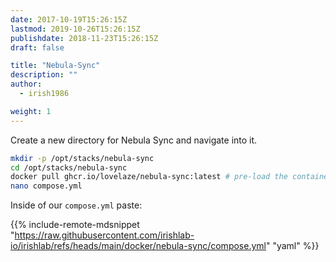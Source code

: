 ```yaml
---
date: 2017-10-19T15:26:15Z
lastmod: 2019-10-26T15:26:15Z
publishdate: 2018-11-23T15:26:15Z
draft: false

title: "Nebula-Sync"
description: ""
author:
  - irish1986

weight: 1
---
```


Create a new directory for Nebula Sync and navigate into it.

```bash
mkdir -p /opt/stacks/nebula-sync
cd /opt/stacks/nebula-sync
docker pull ghcr.io/lovelaze/nebula-sync:latest # pre-load the container
nano compose.yml
```

Inside of our `compose.yml` paste:

{{% include-remote-mdsnippet "https://raw.githubusercontent.com/irishlab-io/irishlab/refs/heads/main/docker/nebula-sync/compose.yml" "yaml" %}}
